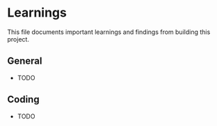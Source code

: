 # Learnings

This file documents important learnings and findings from building this project.

## General

- TODO

## Coding

- TODO
